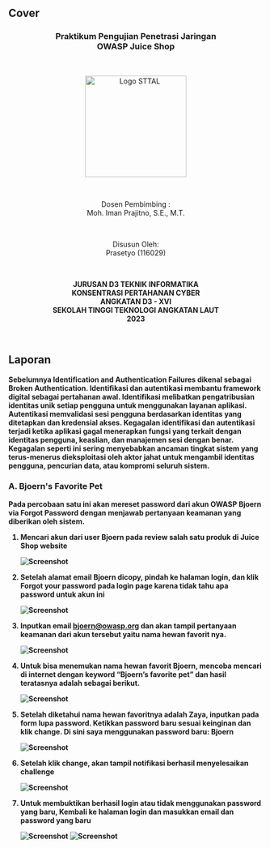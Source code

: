 ## Cover

<h3 align="center">
    <b>Praktikum Pengujian Penetrasi Jaringan</b><br>
    OWASP Juice Shop<br>
     
</h3>
<br>
<p align="center">
  <img src="../../public/logo_sttal.png" alt="Logo STTAL" width="200">
</p>
<br>
<p align="center">
    Dosen Pembimbing :<br>
    Moh. Iman Prajitno, S.E., M.T.
</p>
<br>
<p align="center">
    Disusun Oleh:<br>
    Prasetyo (116029)
</p>
<br>
<p align="center">
    <b>
        JURUSAN D3 TEKNIK INFORMATIKA <br>
        KONSENTRASI PERTAHANAN CYBER <br>
        ANGKATAN D3 - XVI <br> 
        SEKOLAH TINGGI TEKNOLOGI ANGKATAN LAUT <br>
        2023
    </br>
</p>
<br>


## Laporan

Sebelumnya Identification and Authentication Failures dikenal sebagai Broken Authentication. Identifikasi dan autentikasi membantu framework digital sebagai pertahanan awal. Identifikasi melibatkan pengatribusian identitas unik setiap pengguna untuk menggunakan layanan aplikasi. Autentikasi memvalidasi sesi pengguna berdasarkan identitas yang ditetapkan dan kredensial akses. Kegagalan identifikasi dan autentikasi terjadi ketika aplikasi gagal menerapkan fungsi yang terkait dengan identitas pengguna, keaslian, dan manajemen sesi dengan benar. Kegagalan seperti ini sering menyebabkan ancaman tingkat sistem yang terus-menerus dieksploitasi oleh aktor jahat untuk mengambil identitas pengguna, pencurian data, atau kompromi seluruh sistem.

### A. Bjoern's Favorite Pet

Pada percobaan satu ini akan mereset password dari akun OWASP Bjoern via Forgot Password dengan menjawab pertanyaan keamanan yang diberikan oleh sistem.

1. Mencari akun dari user Bjoern pada review salah satu produk di Juice Shop website

    ![Screenshot](images/1.png)

2. Setelah alamat email Bjoern dicopy, pindah ke halaman login, dan klik Forgot your password pada login page karena tidak tahu apa password untuk akun ini

    ![Screenshot](images/2.png)

3. Inputkan email bjoern@owasp.org dan akan tampil pertanyaan keamanan dari akun tersebut yaitu nama hewan favorit nya.

    ![Screenshot](images/3.png)

4. Untuk bisa menemukan nama hewan favorit Bjoern, mencoba mencari di internet dengan keyword “Bjoern’s favorite pet” dan hasil teratasnya adalah sebagai berikut.

    ![Screenshot](images/4.png)

5. Setelah diketahui nama hewan favoritnya adalah Zaya, inputkan pada form lupa password. Ketikkan password baru sesuai keinginan dan klik change. Di sini saya menggunakan password baru: Bjoern

    ![Screenshot](images/5.png)

6. Setelah klik change, akan tampil notifikasi berhasil menyelesaikan challenge

    ![Screenshot](images/6.png)

7. Untuk membuktikan berhasil login atau tidak menggunakan password yang baru, Kembali ke halaman login dan masukkan email dan password yang baru

    ![Screenshot](images/7-1.png)
    ![Screenshot](images/7-2.png)
